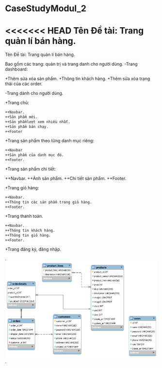 # CaseStudyModul_2
<<<<<<< HEAD
Tên Đề tài: Trang quản lí bán hàng.
=======
Tên Đề tài: Trang quàn lí bán hàng.

Bao gồm các trang: quản trị và trang danh cho người dùng.
-Trang dashboard:

  +Thêm sửa xóa sản phẩm.
  +Thông tin khách hàng.
  +Thêm sửa xóa trạng thái của các order.

-Trang dành cho người dùng.

  +Trang chủ:
  
    ++Navbar.
    ++Sản phẩm mới.
    ++Sản phẩmlượt xem nhiều nhất.
    ++Sản phẩm bán chạy.
    ++Footer

  +Trang sản phẩm theo từng danh mục riêng:

    ++Navbar
    ++Sản phẩm của danh mục đó.
    ++Footer.

  +Trang sản phẩm chi tiết:
  
   ++Navbar.
   ++Ảnh sản phẩm.
   ++Chi tiết sản phẩm.
   ++Footer.
   
  +Trang giỏ hàng:

    ++Navbar.
    ++Thông tin các sản phẩm trong giỏ hàng.
    ++Footer.

  +Trang thanh toán.

    ++Navbar.
    ++Thông tin khách hàng.
    ++Thông tin giỏ hàng.
    ++Footer.


  +Trang đăng ký, đăng nhập.  



.<img src="er_casestudy.png">.
